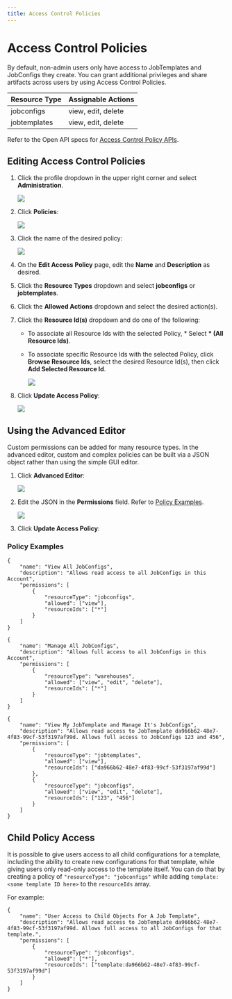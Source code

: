 ```yaml
---
title: Access Control Policies
---
```


# Access Control Policies

By default, non-admin users only have access to JobTemplates and JobConfigs they create. You can grant additional privileges and share artifacts across users by using Access Control Policies.

| Resource Type | Assignable Actions |
| :------------ | :----------------- |
| jobconfigs    | view, edit, delete |
| jobtemplates  | view, edit, delete |

Refer to the Open API specs for [Access Control Policy APIs](../../../../access-control-policies).

## Editing Access Control Policies

1. Click the profile dropdown in the upper right corner and select **Administration**.

   ![](/img/Administration.png)

2. Click **Policies**:

   ![](/img/Policies.png)

3. Click the name of the desired policy:
   
   ![](/img/Policy-Edit1.png)
4. On the **Edit Access Policy** page, edit the **Name** and **Description** as desired.
5. Click the **Resource Types** dropdown and select **jobconfigs** or **jobtemplates**.
6. Click the **Allowed Actions** dropdown and select the desired action(s).
7. Click the **Resource Id(s)** dropdown and do one of the following:

   * To associate all Resource Ids with the selected Policy, * Select **\* (All Resource Ids)**.
   * To associate specific Resource Ids with the selected Policy, click **Browse Resource Ids**, select the desired Resource Id(s), then click **Add Selected Resource Id**.

     ![](/img/Resource-IDs.png)
8. Click **Update Access Policy**:

     ![](/img/Update-Access-Policy.png)

## Using the Advanced Editor

Custom permissions can be added for many resource types. In the advanced editor, custom and complex policies can be built via a JSON object rather than using the simple GUI editor.

1. Click **Advanced Editor**:

   ![](/img/Advanced-Editor-Button.png)   
2. Edit the JSON in the **Permissions** field. Refer to [Policy Examples](#policy-examples).

     ![](/img/Advanced-Editor.png)
3. Click **Update Access Policy**:

### Policy Examples

```
{
    "name": "View All JobConfigs",
    "description": "Allows read access to all JobConfigs in this Account",
    "permissions": [
        {
            "resourceType": "jobconfigs",
            "allowed": ["view"],
            "resourceIds": ["*"]
        }
    ]
}
```

```
{
    "name": "Manage All JobConfigs",
    "description": "Allows full access to all JobConfigs in this Account",
    "permissions": [
        {
            "resourceType": "warehouses",
            "allowed": ["view", "edit", "delete"],
            "resourceIds": ["*"]
        }
    ]
}
```

```
{
    "name": "View My JobTemplate and Manage It's JobConfigs",
    "description": "Allows read access to JobTemplate da966b62-48e7-4f83-99cf-53f3197af99d. Allows full access to JobConfigs 123 and 456",
    "permissions": [
        {
            "resourceType": "jobtemplates",
            "allowed": ["view"],
            "resourceIds": ["da966b62-48e7-4f83-99cf-53f3197af99d"]
        },
        {
            "resourceType": "jobconfigs",
            "allowed": ["view", "edit", "delete"],
            "resourceIds": ["123", "456"]
        }
    ]
}
```

## Child Policy Access

It is possible to give users access to all child configurations for a template, including the ability to create new configurations for that template, while giving users only read-only access to the template itself. You can do that by creating a policy of `"resourceType": "jobconfigs"` while adding `template:<some template ID here>` to the `resourceIds` array.

For example:

```
{
    "name": "User Access to Child Objects For A Job Template",
    "description": "Allows read access to JobTemplate da966b62-48e7-4f83-99cf-53f3197af99d. Allows full access to all JobConfigs for that template.",
    "permissions": [
        {
            "resourceType": "jobconfigs",
            "allowed": ["*"],
            "resourceIds": ["template:da966b62-48e7-4f83-99cf-53f3197af99d"]
        }
    ]
}
```
